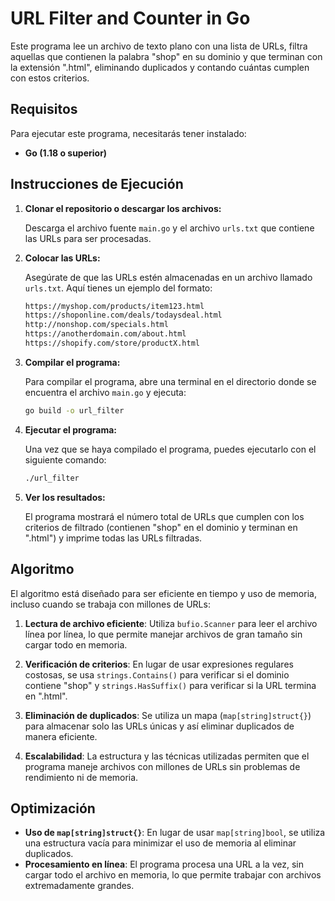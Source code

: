 # URL Filter and Counter in Go

Este programa lee un archivo de texto plano con una lista de URLs, filtra aquellas que contienen la palabra "shop" en su dominio y que terminan con la extensión ".html", eliminando duplicados y contando cuántas cumplen con estos criterios.

## Requisitos

Para ejecutar este programa, necesitarás tener instalado:

- **Go (1.18 o superior)**

## Instrucciones de Ejecución

1. **Clonar el repositorio o descargar los archivos:**
   
   Descarga el archivo fuente `main.go` y el archivo `urls.txt` que contiene las URLs para ser procesadas.

2. **Colocar las URLs:**

   Asegúrate de que las URLs estén almacenadas en un archivo llamado `urls.txt`. Aquí tienes un ejemplo del formato:

   ```txt
   https://myshop.com/products/item123.html
   https://shoponline.com/deals/todaysdeal.html
   http://nonshop.com/specials.html
   https://anotherdomain.com/about.html
   https://shopify.com/store/productX.html
   ```

3. **Compilar el programa:**

   Para compilar el programa, abre una terminal en el directorio donde se encuentra el archivo `main.go` y ejecuta:

   ```bash
   go build -o url_filter
   ```

4. **Ejecutar el programa:**

   Una vez que se haya compilado el programa, puedes ejecutarlo con el siguiente comando:

   ```bash
   ./url_filter
   ```

5. **Ver los resultados:**

   El programa mostrará el número total de URLs que cumplen con los criterios de filtrado (contienen "shop" en el dominio y terminan en ".html") y imprime todas las URLs filtradas.

## Algoritmo

El algoritmo está diseñado para ser eficiente en tiempo y uso de memoria, incluso cuando se trabaja con millones de URLs:

1. **Lectura de archivo eficiente**: Utiliza `bufio.Scanner` para leer el archivo línea por línea, lo que permite manejar archivos de gran tamaño sin cargar todo en memoria.
   
2. **Verificación de criterios**: En lugar de usar expresiones regulares costosas, se usa `strings.Contains()` para verificar si el dominio contiene "shop" y `strings.HasSuffix()` para verificar si la URL termina en ".html".

3. **Eliminación de duplicados**: Se utiliza un mapa (`map[string]struct{}`) para almacenar solo las URLs únicas y así eliminar duplicados de manera eficiente.

4. **Escalabilidad**: La estructura y las técnicas utilizadas permiten que el programa maneje archivos con millones de URLs sin problemas de rendimiento ni de memoria.

## Optimización

- **Uso de `map[string]struct{}`**: En lugar de usar `map[string]bool`, se utiliza una estructura vacía para minimizar el uso de memoria al eliminar duplicados.
- **Procesamiento en línea**: El programa procesa una URL a la vez, sin cargar todo el archivo en memoria, lo que permite trabajar con archivos extremadamente grandes.

